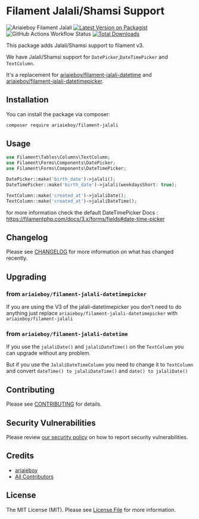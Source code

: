 # Filament Jalali/Shamsi Support

![Ariaieboy Filament Jalali](https://preview.dragon-code.pro/Ariaieboy/Filament-Jalali.svg?brand=laravel)
[![Latest Version on Packagist](https://img.shields.io/packagist/v/ariaieboy/filament-jalali.svg?style=flat-square)](https://packagist.org/packages/ariaieboy/filament-jalali)
![GitHub Actions Workflow Status](https://img.shields.io/github/actions/workflow/status/ariaieboy/filament-jalali/php-cs-fixer.yml?label=styling)
[![Total Downloads](https://img.shields.io/packagist/dt/ariaieboy/filament-jalali.svg?style=flat-square)](https://packagist.org/packages/ariaieboy/filament-jalali)

This package adds Jalali/Shamsi support to filament v3.

We have Jalali/Shamsi support for `DatePicker`,`DateTimePicker` and `TextColumn`.


It's a replacement for [ariaieboy/filament-jalali-datetime](https://github.com/ariaieboy/jalali-filament-datetime) and [ariaieboy/filament-jalali-datetimepicker](https://github.com/ariaieboy/filament-jalali-datetimepicker).

## Installation

You can install the package via composer:

```bash
composer require ariaieboy/filament-jalali
```

## Usage

```php
use Filament\Tables\Columns\TextColumn;
use Filament\Forms\Components\DatePicker;
use Filament\Forms\Components\DateTimePicker;

DatePicker::make('birth_date')->jalali();
DateTimePicker::make('birth_date')->jalali(weekdaysShort: true);

TextColumn::make('created_at')->jalaliDate();
TextColumn::make('created_at')->jalaliDateTime();
```

for more information check the default DateTimePicker
Docs : https://filamentphp.com/docs/3.x/forms/fields#date-time-picker

## Changelog

Please see [CHANGELOG](CHANGELOG.md) for more information on what has changed recently.

## Upgrading

### from `ariaieboy/filament-jalali-datetimepicker`

If you are using the V3 of the jalali-datetimepicker you don't need to do anything just replace `ariaieboy/filament-jalali-datetimepicker` with `ariaieboy/filament-jalali`

### from `ariaieboy/filament-jalali-datetime`

If you use the `jalaliDate()` and `jalaliDateTime()` on the `TextColumn` you can upgrade without any problem.

But if you use the `JalaliDateTimeColumn` you need to change it to `TextColumn` and convert `dateTime() to jalaliDateTime()` and `date() to jalaliDate()`

## Contributing

Please see [CONTRIBUTING](https://github.com/spatie/.github/blob/main/CONTRIBUTING.md) for details.

## Security Vulnerabilities

Please review [our security policy](../../security/policy) on how to report security vulnerabilities.

## Credits

- [ariaieboy](https://github.com/ariaieboy)
- [All Contributors](../../contributors)

## License

The MIT License (MIT). Please see [License File](LICENSE.md) for more information.
